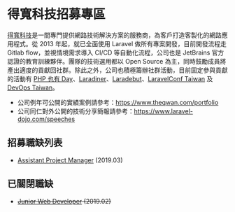 # 得寬科技招募專區

[得寬科技](https://www.theqwan.com)是一間專門提供網路技術解決方案的服務商，為客戶打造客製化的網路應用程式。從 2013 年起，就已全面使用 Laravel 做所有專案開發，目前開發流程走 Gitlab flow，並視情境需求導入 CI/CD 等自動化流程，公司也是 JetBrains 官方認證的教育訓練夥伴。團隊的技術選用都以 Open Source 為主，同時鼓勵成員將產出適度的貢獻回社群。除此之外，公司也積極籌辦社群活動，目前固定參與貢獻的活動有 [PHP 也有 Day](https://community.laravel-dojo.com/phptheday)、[Laradiner](https://community.laravel-dojo.com/laradiner)、[Laradebut](https://community.laravel-dojo.com/laradebut)、[LaravelConf Taiwan](https://laravelconf.tw/en) 及 [DevOps Taiwan](https://devopstw.club/)。

* 公司例年可公開的實績案例請參考：https://www.theqwan.com/portfolio 
* 公司同仁對外公開的技術分享簡報請參考：https://www.laravel-dojo.com/speeches 

## 招募職缺列表

* [Assistant Project Manager](https://github.com/theqwan/recruit/issues/2) (2019.03)

## 已關閉職缺

* ~~[Junior Web Developer](https://github.com/theqwan/recruit/issues/1) (2019.02)~~
